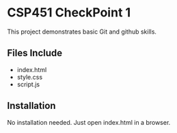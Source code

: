 # CSP451 CheckPoint 1

This project demonstrates basic Git and github skills.

## Files Include 

- index.html
- style.css
- script.js

## Installation 
No installation needed. Just open index.html in a browser.


